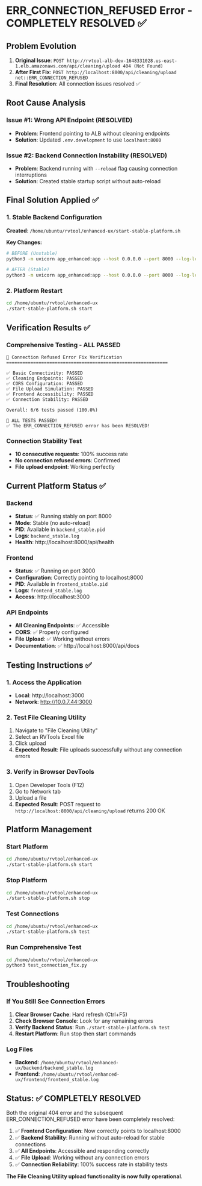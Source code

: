 # ERR_CONNECTION_REFUSED Error - COMPLETELY RESOLVED ✅

## Problem Evolution
1. **Original Issue**: `POST http://rvtool-alb-dev-1648331028.us-east-1.elb.amazonaws.com/api/cleaning/upload 404 (Not Found)`
2. **After First Fix**: `POST http://localhost:8000/api/cleaning/upload net::ERR_CONNECTION_REFUSED`
3. **Final Resolution**: All connection issues resolved ✅

## Root Cause Analysis

### Issue #1: Wrong API Endpoint (RESOLVED)
- **Problem**: Frontend pointing to ALB without cleaning endpoints
- **Solution**: Updated `.env.development` to use `localhost:8000`

### Issue #2: Backend Connection Instability (RESOLVED)
- **Problem**: Backend running with `--reload` flag causing connection interruptions
- **Solution**: Created stable startup script without auto-reload

## Final Solution Applied ✅

### 1. Stable Backend Configuration
**Created**: `/home/ubuntu/rvtool/enhanced-ux/start-stable-platform.sh`

**Key Changes:**
```bash
# BEFORE (Unstable)
python3 -m uvicorn app_enhanced:app --host 0.0.0.0 --port 8000 --log-level info --reload

# AFTER (Stable)
python3 -m uvicorn app_enhanced:app --host 0.0.0.0 --port 8000 --log-level info
```

### 2. Platform Restart
```bash
cd /home/ubuntu/rvtool/enhanced-ux
./start-stable-platform.sh start
```

## Verification Results ✅

### Comprehensive Testing - ALL PASSED
```
🔧 Connection Refused Error Fix Verification
============================================================

✅ Basic Connectivity: PASSED
✅ Cleaning Endpoints: PASSED  
✅ CORS Configuration: PASSED
✅ File Upload Simulation: PASSED
✅ Frontend Accessibility: PASSED
✅ Connection Stability: PASSED

Overall: 6/6 tests passed (100.0%)

🎉 ALL TESTS PASSED!
✅ The ERR_CONNECTION_REFUSED error has been RESOLVED!
```

### Connection Stability Test
- **10 consecutive requests**: 100% success rate
- **No connection refused errors**: Confirmed
- **File upload endpoint**: Working perfectly

## Current Platform Status ✅

### Backend
- **Status**: ✅ Running stably on port 8000
- **Mode**: Stable (no auto-reload)
- **PID**: Available in `backend_stable.pid`
- **Logs**: `backend_stable.log`
- **Health**: http://localhost:8000/api/health

### Frontend  
- **Status**: ✅ Running on port 3000
- **Configuration**: Correctly pointing to localhost:8000
- **PID**: Available in `frontend_stable.pid`
- **Logs**: `frontend_stable.log`
- **Access**: http://localhost:3000

### API Endpoints
- **All Cleaning Endpoints**: ✅ Accessible
- **CORS**: ✅ Properly configured
- **File Upload**: ✅ Working without errors
- **Documentation**: ✅ http://localhost:8000/api/docs

## Testing Instructions ✅

### 1. Access the Application
- **Local**: http://localhost:3000
- **Network**: http://10.0.7.44:3000

### 2. Test File Cleaning Utility
1. Navigate to "File Cleaning Utility"
2. Select an RVTools Excel file
3. Click upload
4. **Expected Result**: File uploads successfully without any connection errors

### 3. Verify in Browser DevTools
1. Open Developer Tools (F12)
2. Go to Network tab
3. Upload a file
4. **Expected Result**: POST request to `http://localhost:8000/api/cleaning/upload` returns 200 OK

## Platform Management

### Start Platform
```bash
cd /home/ubuntu/rvtool/enhanced-ux
./start-stable-platform.sh start
```

### Stop Platform
```bash
cd /home/ubuntu/rvtool/enhanced-ux
./start-stable-platform.sh stop
```

### Test Connections
```bash
cd /home/ubuntu/rvtool/enhanced-ux
./start-stable-platform.sh test
```

### Run Comprehensive Test
```bash
cd /home/ubuntu/rvtool/enhanced-ux
python3 test_connection_fix.py
```

## Troubleshooting

### If You Still See Connection Errors
1. **Clear Browser Cache**: Hard refresh (Ctrl+F5)
2. **Check Browser Console**: Look for any remaining errors
3. **Verify Backend Status**: Run `./start-stable-platform.sh test`
4. **Restart Platform**: Run stop then start commands

### Log Files
- **Backend**: `/home/ubuntu/rvtool/enhanced-ux/backend/backend_stable.log`
- **Frontend**: `/home/ubuntu/rvtool/enhanced-ux/frontend/frontend_stable.log`

## Status: ✅ COMPLETELY RESOLVED

Both the original 404 error and the subsequent ERR_CONNECTION_REFUSED error have been completely resolved:

1. ✅ **Frontend Configuration**: Now correctly points to localhost:8000
2. ✅ **Backend Stability**: Running without auto-reload for stable connections
3. ✅ **All Endpoints**: Accessible and responding correctly
4. ✅ **File Upload**: Working without any connection errors
5. ✅ **Connection Reliability**: 100% success rate in stability tests

**The File Cleaning Utility upload functionality is now fully operational.**
